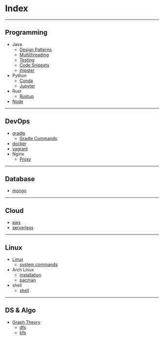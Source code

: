 # Index

---
## Programming
- Java
  - [Design Patterns][java-design-patterns]
  - [Multithreading][java-multithreading]
  - [Testing][java-testing]
  - [Code Snippets][java-code-snippets]
  - [jhipster][jhipster]
- Python
  - [Conda][conda]
  - [Jupyter][jupyter]
- Rust
  - [Rustup][rustup]
- [Node][node]

---
## DevOps
- [gradle][gradle]
  - [Gradle Commands][gradle-commands]
- [docker][docker]
- [vagrant][vagrant]
- Nginx
  - [Proxy][nginx-proxy]

---
## Database
- [mongo][mongo]

---
## Cloud
- [aws][aws]
- [serverless][serverless]

---
## Linux
- [Linux][linux]
  - [system commands][linux-system-commands]
- Arch Linux
  - [installation][arch-linux-installation]
  - [pacman][pacman]
- shell
  - [shell][linux-shell]

---
## DS & Algo
- [Graph Theory][graph-theory]
  - [dfs][dfs]
  - [bfs][bfs]



[home]: /dev-guide

[java-design-patterns]: /dev-guide/guides/programming/java/java-design-patterns
[java-multithreading]: /dev-guide/guides/programming/java/java-multithreading
[java-testing]: /dev-guide/guides/programming/java/java-testing
[java-code-snippets]: /dev-guide/guides/programming/java/java-code-snippets
[jhipster]: /dev-guide/guides/programming/java/jhipster


[conda]: /dev-guide/guides/programming/python/conda
[jupyter]: /dev-guide/guides/programming/python/jupyter

[rustup]: /dev-guide/guides/programming/rust/rustup

[node]: /dev-guide/guides/programming/node/node


[gradle]: /dev-guide/guides/devops/gradle/gradle
[gradle-commands]: /dev-guide/guides/devops/gradle/gradle-commands
[docker]: /dev-guide/guides/devops/docker
[vagrant]: /dev-guide/guides/devops/vagrant
[nginx-proxy]: /dev-guide/guides/devops/nginx/nginx-proxy

[mongo]: /dev-guide/guides/database/mongo/mongo

[aws]: /dev-guide/guides/cloud/aws/aws
[serverless]: /dev-guide/guides/cloud/serverless


[linux]: /dev-guide/guides/cloud/linux
[linux-system-commands]: /dev-guide/guides/cloud/linux/linux-system-commands
[arch-linux-installation]: /dev-guide/guides/cloud/linux/arch-linux-installation
[pacman]: /dev-guide/guides/cloud/linux/pacman
[linux-shell]: /dev-guide/guides/cloud/linux/linux-shell

[graph-theory]: /dev-guide/guides/dsalgo/graph-theory
[dfs]: /dev-guide/guides/dsalgo/dfs
[bfs]: /dev-guide/guides/dsalgo/bfs
